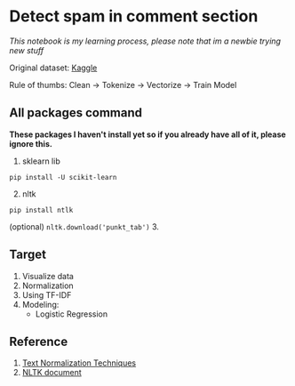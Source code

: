# Detect spam in comment section

*This notebook is my learning process, please note that im a newbie trying new stuff*

Original dataset: [Kaggle](https://www.kaggle.com/datasets/lakshmi25npathi/images/data)

Rule of thumbs: Clean → Tokenize → Vectorize → Train Model

## All packages command
**These packages I haven't install yet so if you already have all of it, please ignore this.**
1. sklearn lib
```
pip install -U scikit-learn
```
2. nltk
```
pip install ntlk
```
(optional) ``` nltk.download('punkt_tab') ```
3. 
## Target
1. Visualize data
2. Normalization
3. Using TF-IDF
4. Modeling:
    - Logistic Regression


## Reference
1. [Text Normalization Techniques](https://spotintelligence.com/2023/01/25/text-normalization-techniques-nlp/)
2. [NLTK document](https://www.nltk.org/data.html)